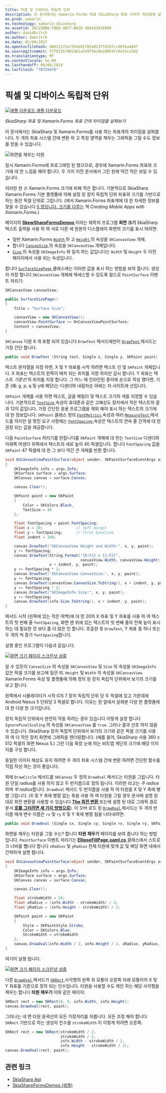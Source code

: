 ```yaml
---
title: 픽셀 및 디바이스 독립적 단위
description: 이 문서에서는 Xamarin.Forms 좌표 SkiaSharp 좌표 사이의 차이점에 살펴보고 및 샘플 코드를 사용 하 여이 보여 줍니다.
ms.prod: xamarin
ms.technology: xamarin-skiasharp
ms.assetid: 26C25BB8-FBE8-4B77-B01D-16A163A16890
author: davidbritch
ms.author: dabritch
ms.date: 02/09/2017
ms.openlocfilehash: d6011175a735eb81f83a023f7d32fccd6feadd47
ms.sourcegitcommit: 57f815bf0024b1afe9754c0e28054fc0a53ce302
ms.translationtype: MT
ms.contentlocale: ko-KR
ms.lasthandoff: 09/06/2019
ms.locfileid: "70759478"
---
```

# <a name="pixels-and-device-independent-units"></a>픽셀 및 디바이스 독립적 단위

[![샘플 다운로드](~/media/shared/download.png) 샘플 다운로드](https://docs.microsoft.com/samples/xamarin/xamarin-forms-samples/skiasharpforms-demos)

_SkiaSharp 좌표 및 Xamarin.Forms 좌표 간의 차이점을 살펴보기_

이 문서에서는 SkiaSharp 및 Xamarin.Forms를 사용 하는 좌표계의 차이점을 살펴봅니다. 두 개의 좌표 시스템 간에 변환 하 고 특정 영역을 채우는 그래픽을 그릴 수도 정보를 얻을 수 있습니다.

![](pixels-images/screenfillexample.png "화면을 채우는 타원")

잠시 Xamarin.Forms에 프로그래밍 된 했으므로, 경우에 Xamarin.Forms 좌표와 크기에 대 한 느낌을 해야 합니다. 두 가지 이전 문서에서 그린 원에 약간 작은 보일 수 있습니다.

이러한 원 *는* Xamarin.Forms 크기에 비해 작은 합니다. 기본적으로 SkiaSharp Xamarin.Forms 기본 플랫폼에 의해 설정 된 장치 독립적 단위 좌표와 크기를 기반으로 하는 동안 픽셀 단위로 그립니다. (에서 Xamarin.Forms 좌표계에 대 한 자세한 정보를 찾을 수 있습니다 [5 장입니다. 크기를 다루는](~/xamarin-forms/creating-mobile-apps-xamarin-forms/summaries/chapter05.md) 책 *Creating Mobile Apps with Xamarin.Forms*.)

페이지의 [ **SkewSharpFormsDemos** ](https://docs.microsoft.com/samples/xamarin/xamarin-forms-samples/skiasharpforms-demos) 이라는 제목의 프로그램 **화면 크기** SkiaSharp 텍스트 출력을 사용 하 여 서로 다른 세 원본의 디스플레이 화면의 크기를 표시 하려면:

- 일반 Xamarin.Forms [ `Width` ](xref:Xamarin.Forms.VisualElement.Width) 하 고 [ `Height` ](xref:Xamarin.Forms.VisualElement.Height) 의 속성을 `SKCanvasView` 개체.
- 합니다 [ `CanvasSize` ](xref:SkiaSharp.Views.Forms.SKCanvasView.CanvasSize) 의 속성을 `SKCanvasView` 개체입니다.
- [ `Size` ](xref:SkiaSharp.SKImageInfo.Size) 의 속성을 `SKImageInfo` 와 일치 하는 값입니다는 `Width` 및 `Height` 두 이전 페이지에서 사용 되는 속성입니다.

합니다 [ `SurfaceSizePage` ](https://github.com/xamarin/xamarin-forms-samples/blob/master/SkiaSharpForms/Demos/Demos/SkiaSharpFormsDemos/Basics/SurfaceSizePage.cs) 클래스에는 이러한 값을 표시 하는 방법을 보여 줍니다. 생성자 저장 합니다 `SKCanvasView` 개체에 액세스할 수 있도록 필드로 `PaintSurface` 이벤트 처리기:

```csharp
SKCanvasView canvasView;

public SurfaceSizePage()
{
    Title = "Surface Size";

    canvasView = new SKCanvasView();
    canvasView.PaintSurface += OnCanvasViewPaintSurface;
    Content = canvasView;
}
```

`SKCanvas` 다른 6 개 포함 되어 있습니다 `DrawText` 메서드에만이 [ `DrawText` ](xref:SkiaSharp.SKCanvas.DrawText(System.String,System.Single,System.Single,SkiaSharp.SKPaint)) 메서드는 가장 간단 합니다.

```csharp
public void DrawText (String text, Single x, Single y, SKPaint paint)
```

텍스트 문자열을 지정 하면, X 및 Y 좌표를 시작 하려면 텍스트 인 및 `SKPaint` 개체입니다. X 좌표는 텍스트의 왼쪽이 배치 되는 위치를 지정 하지만 감시 합니다. Y 좌표는 텍스트 *기준선* 의 위치를 지정 합니다. 그 어느 때 인라인된 종이에 손으로 작성 했다면, 기준 (예: g, p, q 및 y에 해당)는 디센더와 내림차순 아래는 자 사이트에 선입니다.

`SKPaint` 개체를 사용 하면 텍스트, 글꼴 패밀리 및 텍스트 크기의 색을 지정할 수 있습니다. 기본적으로 [ `TextSize` ](xref:SkiaSharp.SKPaint.TextSize) 속성이 휴대폰과 같은 고해상도 장치에서 작은 텍스트의 결과 12의 값입니다. 가장 간단한 응용 프로그램을 제외 해야 표시 하는 텍스트의 크기에 대 한 정보입니다. `SKPaint` 클래스 정의 [ `FontMetrics` ](xref:SkiaSharp.SKPaint.FontMetrics) 속성과 여러 [ `MeasureText` ](xref:SkiaSharp.SKPaint.MeasureText(System.String)) 메서드를 하지만 덜 멋진 요구 사항에는 [ `FontSpacing` ](xref:SkiaSharp.SKPaint.FontSpacing) 속성은 텍스트의 연속 줄 간격에 대 한 권장 되는 값을 제공합니다.

다음 `PaintSurface` 처리기를 만듭니다를 `SKPaint` 개체에 대 한는 `TextSize` 디센더와 아래쪽 어센더 위쪽에서 텍스트의 세로 높이 40 픽셀입니다. 합니다 `FontSpacing` 값을 `SKPaint` 47 픽셀에 대 한 그 보다 약간 큰 개체를 반환 합니다.

```csharp
void OnCanvasViewPaintSurface(object sender, SKPaintSurfaceEventArgs args)
{
    SKImageInfo info = args.Info;
    SKSurface surface = args.Surface;
    SKCanvas canvas = surface.Canvas;

    canvas.Clear();

    SKPaint paint = new SKPaint
    {
        Color = SKColors.Black,
        TextSize = 40
    };

    float fontSpacing = paint.FontSpacing;
    float x = 20;               // left margin
    float y = fontSpacing;      // first baseline
    float indent = 100;

    canvas.DrawText("SKCanvasView Height and Width:", x, y, paint);
    y += fontSpacing;
    canvas.DrawText(String.Format("{0:F2} x {1:F2}",
                                  canvasView.Width, canvasView.Height),
                    x + indent, y, paint);
    y += fontSpacing * 2;
    canvas.DrawText("SKCanvasView CanvasSize:", x, y, paint);
    y += fontSpacing;
    canvas.DrawText(canvasView.CanvasSize.ToString(), x + indent, y, paint);
    y += fontSpacing * 2;
    canvas.DrawText("SKImageInfo Size:", x, y, paint);
    y += fontSpacing;
    canvas.DrawText(info.Size.ToString(), x + indent, y, paint);
}
```

메서드 시작 (왼쪽에 있는 작은 여백)에 대 한 20의 X 좌표 및 Y 좌표를 사용 하 여 텍스트의 첫 번째 줄 `fontSpacing`, 화면 맨 위에 있는 텍스트의 첫 번째 줄의 전체 높이 표시 하는 데 필요한 것 보다 좀 더 많은 인 합니다. 호출한 후 `DrawText`, Y 좌표 중 하나 또는 두 개의 씩 증가 `fontSpacing`합니다.

실행 중인 프로그램이 다음과 같습니다.

[![](pixels-images/surfacesize-small.png "화면 크기 페이지 스크린샷 삼중")](pixels-images/surfacesize-large.png#lightbox "삼중 화면 크기 페이지 스크린샷")

알 수 있듯이 `CanvasSize` 의 속성을 `SKCanvasView` 및 `Size` 의 속성을 `SKImageInfo` 값은 픽셀 크기를 보고에 일관 되. `Height` 및 `Width` 의 속성을 `SKCanvasView` Xamarin.Forms 속성 및 플랫폼에 의해 정의 된 장치 독립적 단위에서 보기의 크기를 보고 합니다.

왼쪽에서 시뮬레이터가 시작 iOS 7 장치 독립적 단위 당 두 픽셀에 있고 가운데에 Android Nexus 5 단위당 3 픽셀로 합니다. 이유는 원 앞에서 살펴본 다양 한 플랫폼에 대 한 다양 한 크기입니다.

장치 독립적 단위에서 완전히 작동 하려는 경우 있습니다 이렇게 설정 합니다 `IgnorePixelScaling` 의 속성을 `SKCanvasView` 를 `true`. 그러나 결과 선호 하지 않을 수 있습니다. SkiaSharp 장치 독립적 단위에서 보기의 크기와 같은 픽셀 크기를 사용 하 여 더 작은 장치 화면에 그래픽을 렌더링합니다. (예를 들어, SkiaSharp 사용 360 x 512 픽셀의 화면 Nexus 5.) 그런 다음 확장 눈에 띄는 비트맵 계단의 크기에 해당 이미지를 구성 합니다.

동일한 이미지 해상도 유지 하려면 두 개의 좌표 시스템 간에 변환 하려면 간단한 함수를 직접 작성 하는 것이 좋습니다.

외에 `DrawCircle` 메서드를 `SKCanvas` 두 정의 `DrawOval` 메서드는 타원을 그립니다. 타원 단일 radius를 사용 하지 않고 두 반지름으로 정의 됩니다. 이러한 라고는 *주 radius* 하며 *부 radius*합니다. `DrawOval` 메서드 두 반지름을 사용 하 여 타원을 X 및 Y 축에 병렬 그립니다. (X 및 Y 축에 병렬 없는 축을 사용 하 여 타원을 그릴 경우 문서에 설명 된 대로 회전 변환을 사용할 수 있습니다 [ **The 회전 변환** ](../transforms/rotate.md) 또는에 설명 된 대로 그래픽 경로 문서 [ **호를 그리려면 세 가지 방법으로**](../curves/arcs.md)). 이 오버 로드 된 [ `DrawOval` ](xref:SkiaSharp.SKCanvas.DrawOval(System.Single,System.Single,System.Single,System.Single,SkiaSharp.SKPaint)) 메서드는 두 개의 반지름 매개 변수 이름은 `rx` 및 `ry` X 및 Y 축에 병렬 됨을 나타내려면:

```csharp
public void DrawOval (Single cx, Single cy, Single rx, Single ry, SKPaint paint)
```

화면을 채우는 타원을 그릴 수는? 합니다 **타원 채우기** 페이지를 보여 줍니다 하는 방법입니다. `PaintSurface` 이벤트 처리기는 [ **EllipseFillPage.xaml.cs** ](https://github.com/xamarin/xamarin-forms-samples/blob/master/SkiaSharpForms/Demos/Demos/SkiaSharpFormsDemos/Basics/EllipseFillPage.xaml.cs) 클래스에서 스트로크 너비를 뺍니다 합니다 `xRadius` 및 `yRadius` 전체 타원에 맞게 값 및 해당 화면 내에서 간략하게 설명 합니다.

```csharp
void OnCanvasViewPaintSurface(object sender, SKPaintSurfaceEventArgs args)
{
    SKImageInfo info = args.Info;
    SKSurface surface = args.Surface;
    SKCanvas canvas = surface.Canvas;

    canvas.Clear();

    float strokeWidth = 50;
    float xRadius = (info.Width - strokeWidth) / 2;
    float yRadius = (info.Height - strokeWidth) / 2;

    SKPaint paint = new SKPaint
    {
        Style = SKPaintStyle.Stroke,
        Color = SKColors.Blue,
        StrokeWidth = strokeWidth
    };
    canvas.DrawOval(info.Width / 2, info.Height / 2, xRadius, yRadius, paint);
}
```

여기이 실행 됩니다.

[![](pixels-images/ellipsefill-small.png "화면 크기 페이지 스크린샷 삼중")](pixels-images/ellipsefill-large.png#lightbox "삼중 화면 크기 페이지 스크린샷")

다른 [ `DrawOval` ](xref:SkiaSharp.SKCanvas.DrawOval(SkiaSharp.SKRect,SkiaSharp.SKPaint)) 메서드가 [ `SKRect` ](xref:SkiaSharp.SKRect) 사각형의 왼쪽 위 모퉁이 오른쪽 아래 모퉁이의 X 및 Y 좌표를 기준으로 정의 되는 인수입니다. 타원을 사용할 수도 제안 하는 해당 사각형을 채우는 합니다 **타원 채우기** 이와 같은 페이지:

```csharp
SKRect rect = new SKRect(0, 0, info.Width, info.Height);
canvas.DrawOval(rect, paint);
```

그러나는 네 면 타원 윤곽선의 모든 가장자리를 자릅니다. 모든 조정 해야 합니다 `SKRect` 기반으로 하는 생성자 인수를 `strokeWidth` 이 이렇게 하려면 오른쪽:

```csharp
SKRect rect = new SKRect(strokeWidth / 2,
                         strokeWidth / 2,
                         info.Width - strokeWidth / 2,
                         info.Height - strokeWidth / 2);
canvas.DrawOval(rect, paint);
```

## <a name="related-links"></a>관련 링크

- [SkiaSharp Api](https://docs.microsoft.com/dotnet/api/skiasharp)
- [SkiaSharpFormsDemos (샘플)](https://docs.microsoft.com/samples/xamarin/xamarin-forms-samples/skiasharpforms-demos)
